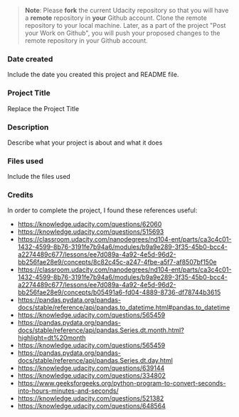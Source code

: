 >**Note**: Please **fork** the current Udacity repository so that you will have a **remote** repository in **your** Github account. Clone the remote repository to your local machine. Later, as a part of the project "Post your Work on Github", you will push your proposed changes to the remote repository in your Github account.

### Date created
Include the date you created this project and README file.

### Project Title
Replace the Project Title

### Description
Describe what your project is about and what it does

### Files used
Include the files used
### Credits
In order to complete the project, I found these references useful:
* https://knowledge.udacity.com/questions/62060
* https://knowledge.udacity.com/questions/515693
* https://classroom.udacity.com/nanodegrees/nd104-ent/parts/ca3c4c01-1432-4599-8b76-3191fe7b94a6/modules/b9a9e289-3f35-45b0-bcc4-a2274489c677/lessons/ee7d089a-4a92-4e5d-96d2-bb256fae28e9/concepts/8c82c45c-a247-4fbe-a5f7-af8507bf150e
* https://classroom.udacity.com/nanodegrees/nd104-ent/parts/ca3c4c01-1432-4599-8b76-3191fe7b94a6/modules/b9a9e289-3f35-45b0-bcc4-a2274489c677/lessons/ee7d089a-4a92-4e5d-96d2-bb256fae28e9/concepts/b05491a6-fd04-4889-8736-df78744b3615
* https://pandas.pydata.org/pandas-docs/stable/reference/api/pandas.to_datetime.html#pandas.to_datetime
* https://knowledge.udacity.com/questions/565459
* https://pandas.pydata.org/pandas-docs/stable/reference/api/pandas.Series.dt.month.html?highlight=dt%20month
* https://knowledge.udacity.com/questions/565459
* https://pandas.pydata.org/pandas-docs/stable/reference/api/pandas.Series.dt.day.html
* https://knowledge.udacity.com/questions/639144
* https://knowledge.udacity.com/questions/334802
* https://www.geeksforgeeks.org/python-program-to-convert-seconds-into-hours-minutes-and-seconds/
* https://knowledge.udacity.com/questions/521382
* https://knowledge.udacity.com/questions/648564
